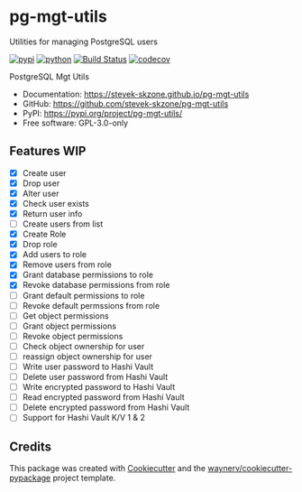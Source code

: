 # pg-mgt-utils

Utilities for managing PostgreSQL users

[![pypi](https://img.shields.io/pypi/v/pg-mgt-utils.svg)](https://pypi.org/project/pg-mgt-utils/)
[![python](https://img.shields.io/pypi/pyversions/pg-mgt-utils.svg)](https://pypi.org/project/pg-mgt-utils/)
[![Build Status](https://github.com/stevek-skzone/pg-mgt-utils/actions/workflows/dev.yml/badge.svg)](https://github.com/stevek-skzone/pg-mgt-utils/actions/workflows/dev.yml)
[![codecov](https://codecov.io/gh/stevek-skzone/pg-mgt-utils/branch/main/graphs/badge.svg)](https://codecov.io/github/stevek-skzone/pg-mgt-utils)

PostgreSQL Mgt Utils

* Documentation: <https://stevek-skzone.github.io/pg-mgt-utils>
* GitHub: <https://github.com/stevek-skzone/pg-mgt-utils>
* PyPI: <https://pypi.org/project/pg-mgt-utils/>
* Free software: GPL-3.0-only

## Features WIP

* [x] Create user
* [x] Drop user
* [x] Alter user
* [x] Check user exists
* [x] Return user info
* [ ] Create users from list
* [x] Create Role
* [x] Drop role
* [x] Add users to role
* [x] Remove users from role
* [x] Grant database permissions to role
* [x] Revoke database permissions from role
* [ ] Grant default permissions to role
* [ ] Revoke default permssions from role
* [ ] Get object permissions
* [ ] Grant object permissions
* [ ] Revoke object permissions
* [ ] Check object ownership for user
* [ ] reassign object ownership for user
* [ ] Write user password to Hashi Vault
* [ ] Delete user password from Hashi Vault
* [ ] Write encrypted password to Hashi Vault
* [ ] Read encrypted password from Hashi Vault
* [ ] Delete encrypted password from Hashi Vault
* [ ] Support for Hashi Vault K/V 1 & 2

## Credits

This package was created with [Cookiecutter](https://github.com/audreyr/cookiecutter) and the [waynerv/cookiecutter-pypackage](https://github.com/waynerv/cookiecutter-pypackage) project template.
